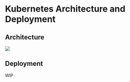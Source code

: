 # Kubernetes Architecture and Deployment

## Architecture
![](https://github.com/vany0114/vany0114.github.io/blob/master/images/Duber_Kubernetes_Cloud_Environment_Architecture.png)

## Deployment
WIP
